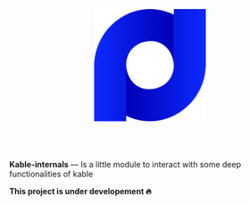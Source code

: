 <br>
<br>
<br>

<div align="center">
<img src="https://github.com/11ume/kable/blob/master/images/logo.png" width="200" height="auto"/>
</div>
<br>
<br>
<br>

**Kable-internals** — Is a little module to interact with some deep functionalities of kable
<br>

**This project is under developement 🔥**
